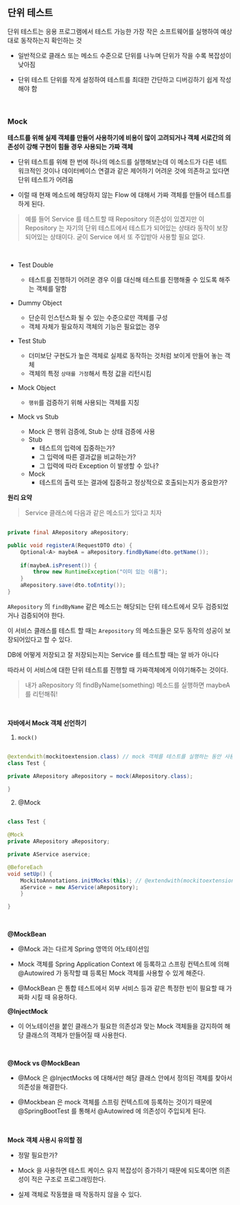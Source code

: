 


## 단위 테스트

단위 테스트는 응용 프로그램에서 테스트 가능한 가장 작은 소프트웨어를 실행하여 예상대로 동작하는지 확인하는 것

- 일반적으로 클래스 또는 메소드 수준으로 단위를 나누며 단위가 작을 수록 복잡성이 낮아짐

- 단위 테스트 단위를 작게 설정하여 테스트를 최대한 간단하고 디버깅하기 쉽게 작성해야 함

<br>


### Mock

**테스트를 위해 실제 객체를 만들어 사용하기에 비용이 많이 고려되거나 객체 서로간의 의존성이 강해 구현이 힘들 경우 사용되는 가짜 객체**

- 단위 테스트를 위해 한 번에 하나의 메소드를 실행해보는데 이 메소드가 다른 네트워크적인 것이나 데이터베이스 연결과 같은 제어하기 어려운 것에 의존하고 있다면 단위 테스트가 어려움

- 이럴 때 현재 메소드에 해당하지 않는 Flow 에 대해서 가짜 객체를 만들어 테스트를 하게 된다.


> 예를 들어 Service 를 테스트할 때 Repository 의존성이 있겠지만 이 Repository 는 자기의 단위 테스트에서 테스트가 되어있는 상태라 동작이 보장되어있는 상태이다. 굳이 Service 에서 또 주입받아 사용할 필요 없다.

<br>


- Test Double
	- 테스트를 진행하기 어려운 경우 이를 대신해 테스트를 진행해줄 수 있도록 해주는 객체를 말함

- Dummy Object
	- 단순히 인스턴스화 될 수 있는 수준으로만 객체를 구성
	- 객체 자체가 필요하지 객체의 기능은 필요없는 경우

- Test Stub
	- 더미보단 구현도가 높은 객체로 실제로 동작하는 것처럼 보이게 만들어 놓는 객체
	- 객체의 특정 `상태를 가정`해서 특정 값을 리턴시킴

- Mock Object
	- `행위`를 검증하기 위해 사용되는 객체를 지칭

- Mock vs Stub
	- Mock 은 행위 검증에, Stub 는 상태 검증에 사용
	- Stub
		- 테스트의 입력에 집중하는가?
		- 그 입력에 따른 결과값을 비교하는가?
		- 그 입력에 따라 Exception 이 발생할 수 있나?
	- Mock
		- 테스트의 출력 또는 결과에 집중하고 정상적으로 호출되는지가 중요한가?



**원리 요약**

> Service 클래스에 다음과 같은 메소드가 있다고 치자

```java

private final ARepository aRepository;

public void registerA(RequestDTO dto) {
	Optional<A> maybeA = aRepository.findByName(dto.getName());
	
	if(maybeA.isPresent()) {
		throw new RuntimeException("이미 있는 이름"); 
	}
	aRepository.save(dto.toEntity());
}
```

`ARepository` 의 `findByName` 같은 메소드는 해당되는 단위 테스트에서 모두 검증되었거나 검증되어야 한다.

이 서비스 클래스를 테스트 할 때는 `Arepository` 의 메소드들은 모두 동작의 성공이 보장되어있다고 할 수 있다.

DB에 어떻게 저장되고 잘 저장되는지는 Service 를 테스트할 때는 알 바가 아니다

따라서 이 서비스에 대한 단위 테스트를 진행할 때 가짜객체에게 이야기해주는 것이다.

> 내가 aRepository 의 findByName(something) 메소드를 실행하면 maybeA 를 리턴해줘!


<br>


**자바에서 Mock 객체 선언하기**


1. `mock()`

```java

@extendwith(mockitoextension.class) // mock 객체를 테스트를 실행하는 동안 사용할 수 있게 해줌
class Test {

private ARepository aRepository = mock(ARepository.class);

}

```


2. @Mock

```java

class Test {

@Mock
private ARepository aRepository;

private AService aservice;

@BeforeEach
void setUp() {
	MockitoAnnotations.initMocks(this); // @extendwith(mockitoextension.class)
	aService = new AService(aRepository);	
	}

}

```


<br>


**@MockBean**

- @Mock 과는 다르게 Spring 영역의 어노테이션임

- Mock 객체를 Spring Application Context 에 등록하고 스프링 컨텍스트에 의해 @Autowired 가 동작할 떄 등록된 Mock 객체를 사용할 수 있게 해준다.

- @MockBean 은 통합 테스트에서 외부 서비스 등과 같은 특정한 빈이 필요할 때 가짜화 시킬 때 유용하다.


**@InjectMock**

- 이 어노테이션을 붙인 클래스가 필요한 의존성과 맞는 Mock 객체들을 감지하여 해당 클래스의 객체가 만들어질 때 사용한다.

<br>


**@Mock vs @MockBean**

- @Mock 은 @InjectMocks 에 대해서만 해당 클래스 안에서 정의된 객체를 찾아서 의존성을 해결한다.

- @Mockbean 은 mock 객체를 스프링 컨텍스트에 등록하는 것이기 때문에 @SpringBootTest 를 통해서 @Autowired 에 의존성이 주입되게 된다.


<br>


**Mock 객체 사용시 유의할 점**

- 정말 필요한가?

- Mock 을 사용하면 테스트 케이스 유지 복잡성이 증가하기 때문에 되도록이면 의존성이 적은 구조로 프로그래밍한다.

- 실제 객체로 작동했을 때 작동하지 않을 수 있다.


